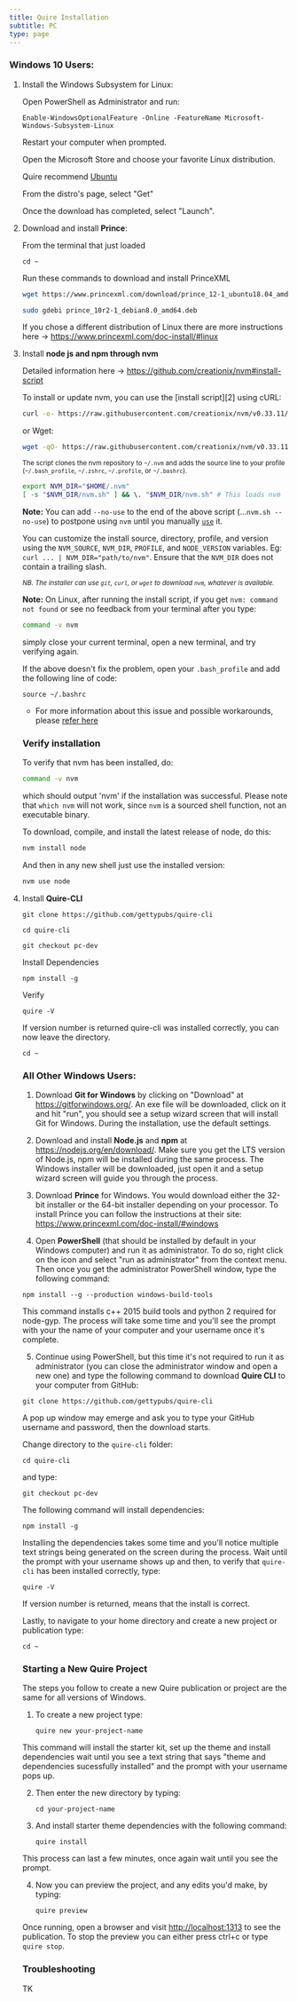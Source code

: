 ```yaml
---
title: Quire Installation
subtitle: PC
type: page
---
```

<!--
The full Quire system is not currently available to PC users. However, PC users can still start and work on Quire projects, preview the online edition, and output final files for it. They will not, however, be able to:
- Output PDF or EPUB editions
- Make changes to Style (.scss) or Javascript (.js) files inside the themes folder
The following steps will install the necessary software for running a Quire project on a PC, and show you how to start a new project as well.
-->

### Windows 10 Users:

1. Install the Windows Subsystem for Linux:

    Open PowerShell as Administrator and run:

    ```
    Enable-WindowsOptionalFeature -Online -FeatureName Microsoft-Windows-Subsystem-Linux
    ```

    Restart your computer when prompted.

    Open the Microsoft Store and choose your favorite Linux distribution.

    Quire recommend [Ubuntu](https://www.ubuntu.com/)

    From the distro's page, select "Get"

    Once the download has completed, select "Launch".


2. Download and install **Prince**:

   From the terminal that just loaded

   ```
   cd ~
   ```

   Run these commands to download and install PrinceXML

   ```sh
   wget https://www.princexml.com/download/prince_12-1_ubuntu18.04_amd64.deb

   sudo gdebi prince_10r2-1_debian8.0_amd64.deb
   ```

   If you chose a different distribution of Linux there are more instructions here -> https://www.princexml.com/doc-install/#linux

3. Install **node js and npm through nvm**

   Detailed information here -> https://github.com/creationix/nvm#install-script

   To install or update nvm, you can use the [install script][2] using cURL:

    ```sh
    curl -o- https://raw.githubusercontent.com/creationix/nvm/v0.33.11/install.sh | bash
    ```

    or Wget:

    ```sh
    wget -qO- https://raw.githubusercontent.com/creationix/nvm/v0.33.11/install.sh | bash
    ```

    <sub>The script clones the nvm repository to `~/.nvm` and adds the source line to your profile (`~/.bash_profile`, `~/.zshrc`,      `~/.profile`, or `~/.bashrc`).</sub>

    ```sh
    export NVM_DIR="$HOME/.nvm"
    [ -s "$NVM_DIR/nvm.sh" ] && \. "$NVM_DIR/nvm.sh" # This loads nvm
    ```

    **Note:** You can add `--no-use` to the end of the above script (...`nvm.sh --no-use`) to postpone using `nvm` until you manually [`use`](#usage) it.

    You can customize the install source, directory, profile, and version using the `NVM_SOURCE`, `NVM_DIR`, `PROFILE`, and `NODE_VERSION` variables.
    Eg: `curl ... | NVM_DIR="path/to/nvm"`. Ensure that the `NVM_DIR` does not contain a trailing slash.

    <sub>*NB. The installer can use `git`, `curl`, or `wget` to download `nvm`, whatever is available.*</sub>

    **Note:** On Linux, after running the install script, if you get `nvm: command not found` or see no feedback from your terminal after you type:

    ```sh
    command -v nvm
    ```
    simply close your current terminal, open a new terminal, and try verifying again.


    If the above doesn't fix the problem, open your `.bash_profile` and add the following line of code:

    `source ~/.bashrc`

    - For more information about this issue and possible workarounds, please [refer here](https://github.com/creationix/nvm/issues/576)

    ### Verify installation

    To verify that nvm has been installed, do:

    ```sh
    command -v nvm
    ```

    which should output 'nvm' if the installation was successful. Please note that `which nvm` will not work, since `nvm` is a sourced shell function, not an executable binary.

    To download, compile, and install the latest release of node, do this:

    ```sh
    nvm install node
    ```

    And then in any new shell just use the installed version:

    ```sh
    nvm use node
    ```

4. Install **Quire-CLI**

    ```
    git clone https://github.com/gettypubs/quire-cli
    ```

    ```
    cd quire-cli
    ```

    ```
    git checkout pc-dev
    ```

    Install Dependencies

    ```
    npm install -g
    ```

    Verify

    ```
    quire -V
    ```

    If version number is returned quire-cli was installed correctly, you can now leave the directory.

    ```
    cd ~
    ```

    ### All Other Windows Users:

    1. Download **Git for Windows** by clicking on "Download" at https://gitforwindows.org/. An exe file will be downloaded, click on it and hit "run", you should see a setup wizard screen that will install Git for Windows. During the installation, use the default settings.

    2. Download and install **Node.js** and **npm** at https://nodejs.org/en/download/. Make sure you get the LTS version of Node.js, npm will be installed during the same process. The Windows installer will be downloaded, just open it and a setup wizard screen will guide you through the process.

    3. Download **Prince** for Windows. You would download either the 32-bit installer or the 64-bit installer depending on your processor. To install Prince you can follow the instructions at their site: https://www.princexml.com/doc-install/#windows

    4. Open **PowerShell** (that should be installed by default in your Windows computer) and run it as administrator. To do so, right click on the icon and select "run as administrator" from the context menu. Then once you get the administrator PowerShell window, type the following command:

      ```
      npm install --g --production windows-build-tools
      ```
    This command installs c++ 2015 build tools and python 2 required for node-gyp. The process will take some time and you'll see the prompt with your the name of your computer and your username once it's complete.

    5.  Continue using PowerShell, but this time it's not required to run it as administrator (you can close the administrator window and open a new one) and type the following command to download **Quire CLI** to your computer from GitHub:

      ```
      git clone https://github.com/gettypubs/quire-cli
      ```
      A pop up window may emerge and ask you to type your GitHub username and password, then the download starts.

      Change directory to the `quire-cli` folder:

      ```
      cd quire-cli
      ```
      and type:

      ```
      git checkout pc-dev
      ```

      The following command will install dependencies:

      ```
      npm install -g
      ```
      Installing the dependencies takes some time and you'll notice multiple text strings being generated on the screen during the process. Wait until the prompt with your username shows up and then, to verify that `quire-cli` has been installed correctly, type:

      ```
      quire -V
      ```

      If version number is returned, means that the install is correct.

      Lastly, to navigate to your home directory and create a new project or publication type:

      ```
      cd ~
      ```

    ### Starting a New Quire Project

    The steps you follow to create a new Quire publication or project are the same for all versions of Windows.

    1. To create a new project type:

        ```
        quire new your-project-name
        ```
    This command will install the starter kit, set up the theme and install dependencies wait until you see a text string that says "theme and dependencies sucessfully installed" and the prompt with your username pops up.

    2. Then enter the new directory by typing:

        ```
        cd your-project-name
        ```

    3. And install starter theme dependencies with the following command:

        ```
        quire install
        ```
    This process can last a few minutes, once again wait until you see the prompt.

    4. Now you can preview the project, and any edits you'd make, by typing:

        ```
        quire preview
        ```
    Once running, open a browser and visit [http://localhost:1313](http://localhost:1313) to see the publication. To stop the preview you can either press ctrl+c or type `quire stop`.


    ### Troubleshooting

    TK
